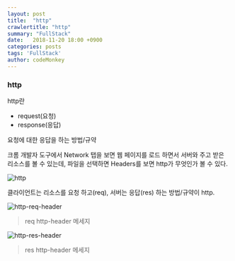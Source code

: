 ```yaml
---
layout: post
title:  "http"
crawlertitle: "http"
summary: "FullStack"
date:   2018-11-20 18:00 +0900
categories: posts
tags: 'FullStack'
author: codeMonkey
---
```


### http

http란

- request(요청)
- response(응답)

요청에 대한 응답을 하는 방법/규약

크롬 개발자 도구에서 Network 탭을 보면
웹 페이지를 로드 하면서 서버와 주고 받은 리소스를 볼 수 있는데, 파일을 선택하면 
Headers를 보면 http가 무엇인가 볼 수 있다.

![http](/jsStudyBlog/assets/images/post/http.png)

클라이언트는 리소스를 요청 하고(req), 
서버는 응답(res) 하는 방법/규약이 http.

![http-req-header](/jsStudyBlog/assets/images/post/http_reqHeader.png)
>req http-header 메세지

![http-res-header](/jsStudyBlog/assets/images/post/http_resHeader.png)
>res http-header 메세지

